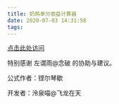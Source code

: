 ```yaml
---
title: 奶鸽单分收益计算器
date: 2020-07-03 14:31:58
tags:
---
```


[点击此处访问](https://jx3calcofgugugu.ricardo2001zg.com/jx3_calc_of_gugugu/index.html)

特别感谢 左谓雨@念破 的协助与建议。

公式作者：铿尔琴歇

开发者：泠泉喵@飞龙在天
